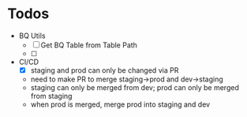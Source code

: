 # Todos

- BQ Utils
    * [ ] Get BQ Table from Table Path
    * [ ] 
- CI/CD
    * [X] staging and prod can only be changed via PR
    * need to make PR to merge staging->prod and dev->staging
    * staging can only be merged from dev; prod can only be merged 
      from staging
    * when prod is merged, merge prod into staging and dev
